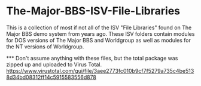 # The-Major-BBS-ISV-File-Libraries
This is a collection of most if not all of the ISV "File Libraries" found on The Major BBS demo system from years ago. These ISV folders contain modules for DOS versions of The Major BBS and Worldgroup as well as modules for the NT versions of Worldgroup.

*** Don't assume anything with these files, but the total package was zipped up and uploaded to Virus Total. https://www.virustotal.com/gui/file/3aee2773fc010b9cf7f5279a735c4be5138d34bd08312ff14c5915583556d878
